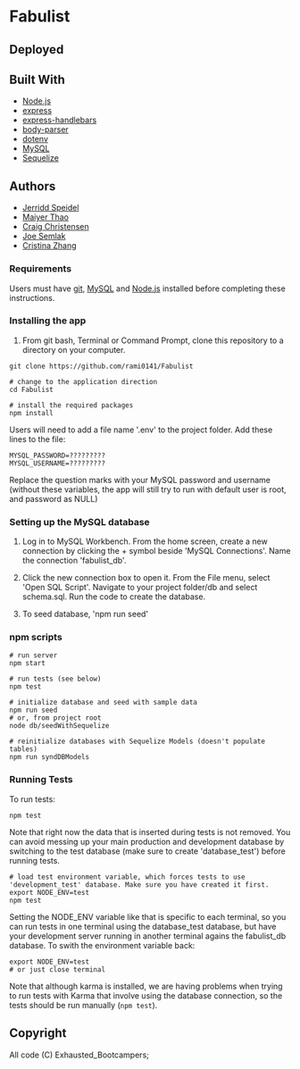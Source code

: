 # Fabulist


## Deployed


## Built With
  - [Node.js](https://nodejs.org/en/download/)
  - [express](https://www.npmjs.com/package/express)
  - [express-handlebars](https://www.npmjs.com/package/express-handlebars)
  - [body-parser](https://www.npmjs.com/package/express)
  - [dotenv](https://www.npmjs.com/package/dotenv)
  - [MySQL](https://www.mysql.com/downloads/)
  - [Sequelize](https://www.npmjs.com/package/sequelize)


## Authors

* [Jerridd Speidel](https://github.com/TowerGuy2909)
* [Maiyer Thao](https://github.com/jaethao)
* [Craig Christensen](https://github.com/ruffcorn33)
* [Joe Semlak](https://github.com/semlak)
* [Cristina Zhang](https://github.com/rami0141)



### **Requirements**
Users must have [git](https://git-scm.com/book/en/v2/Getting-Started-Installing-Git), [MySQL](https://www.mysql.com/downloads/) and [Node.js](https://nodejs.org/en/download/) installed before completing these instructions.

### **Installing the app**

1) From git bash, Terminal or Command Prompt, clone this repository to a directory on your computer.

```
git clone https://github.com/rami0141/Fabulist

# change to the application direction
cd Fabulist

# install the required packages
npm install

```


Users will need to add a file name '.env' to the project folder.
Add these lines to the file:

```
MYSQL_PASSWORD=?????????
MYSQL_USERNAME=?????????

```

Replace the question marks with your MySQL password and username (without these variables, the app will still try to run with default user is root, and password as NULL)


### **Setting up the MySQL database**

1) Log in to MySQL Workbench.  From the home screen, create a new connection by clicking the + symbol beside 'MySQL Connections'.  Name the connection 'fabulist_db'.

2) Click the new connection box to open it.  From the File menu, select 'Open SQL Script'.  Navigate to your project folder/db and select schema.sql.  Run the code to create the database.

<!-- 3) Click File/Open SQL Script again, navigate to the project/db folder and select seeds.sql.  Run the code in seeds.sql to populate the table with seed data. -->

3) To seed database, 'npm run seed'


### npm scripts
```
# run server
npm start

# run tests (see below)
npm test

# initialize database and seed with sample data
npm run seed
# or, from project root
node db/seedWithSequelize

# reinitialize databases with Sequelize Models (doesn't populate tables)
npm run syndDBModels
```


### Running Tests
To run tests:
```
npm test
```

Note that right now the data that is inserted during tests is not removed. You can avoid messing up your main production and development database by switching to the test database (make sure to create 'database_test') before running tests.

```
# load test environment variable, which forces tests to use 'development_test' database. Make sure you have created it first.
export NODE_ENV=test
npm test
```

Setting the NODE_ENV variable like that is specific to each terminal, so you can run tests in one terminal using the database_test database, but have your development server running in another terminal agains the fabulist_db database. To swith the environment variable back:

```
export NODE_ENV=test
# or just close terminal
```


Note that although karma is installed, we are having problems when trying to run tests with Karma that involve using the database connection, so the tests should be run manually (```npm test```).


## Copyright

All code (C) Exhausted_Bootcampers;